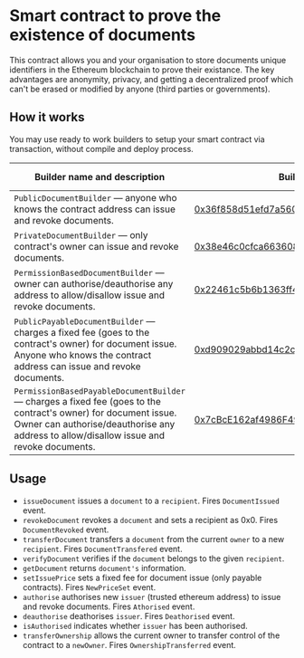 # Smart contract to prove the existence of documents

This contract allows you and your organisation to store documents unique identifiers in the Ethereum blockchain to prove their existance. The key advantages are anonymity, privacy, and getting a decentralized proof which can't be erased or modified by anyone (third parties or governments).

## How it works

You may use ready to work builders to setup your smart contract via transaction, without compile and deploy process.

Builder name and description | Builder address | Service fee | Abi for created contract
-----------------------------|-----------------|-------------|-------------------------
`PublicDocumentBuilder` — anyone who knows the contract address can issue and revoke documents. |[0x36f858d51efd7a560e280C94bDC60970E4Ee47B6](https://etherscan.io/address/0x36f858d51efd7a560e280C94bDC60970E4Ee47B6)| 0.1 ETH |[PublicDocument.json](/build/contracts/PublicDocument.json)
`PrivateDocumentBuilder` — only contract's owner can issue and revoke documents. |[0x38e46c0cfca6636084ae33629673de14d36ae44c](https://etherscan.io/address/0x38e46c0cfca6636084ae33629673de14d36ae44c)| 0.1 ETH |[PrivateDocument.json](/build/contracts/PrivateDocument.json)
`PermissionBasedDocumentBuilder` — owner can authorise/deauthorise any address to allow/disallow issue and revoke documents. |[0x22461c5b6b1363ff49e504b623e322a1717B4047](https://etherscan.io/address/0x22461c5b6b1363ff49e504b623e322a1717B4047)| 0.1 ETH |[PermissionBasedDocument.json](/build/contracts/PermissionBasedDocument.json)
`PublicPayableDocumentBuilder` — charges a fixed fee (goes to the contract's owner) for document issue. Anyone who knows the contract address can issue and revoke documents. |[0xd909029abbd14c2ca52369979adf102f4d16d393](https://etherscan.io/address/0xd909029abbd14c2ca52369979adf102f4d16d393)| 0.1 ETH |[PublicPayableDocument.json](/build/contracts/PublicPayableDocument.json)
`PermissionBasedPayableDocumentBuilder` — charges a fixed fee (goes to the contract's owner) for document issue. Owner can authorise/deauthorise any address to allow/disallow issue and revoke documents. |[0x7cBcE162af4986F49c9ca6eE675F582EB5106f26](https://etherscan.io/address/0x7cBcE162af4986F49c9ca6eE675F582EB5106f26)| 0.1 ETH |[PermissionBasedPayableDocument.json](/build/contracts/PermissionBasedPayableDocument.json)

## Usage

- `issueDocument` issues a `document` to a `recipient`. Fires `DocumentIssued` event.
- `revokeDocument` revokes a `document` and sets a recipient as 0x0. Fires `DocumentRevoked` event.
- `transferDocument` transfers a `document` from the current `owner` to a new `recipient`. Fires `DocumentTransfered` event.
- `verifyDocument` verifies if the `document` belongs to the given `recipient`.
- `getDocument` returns `document's` information.
- `setIssuePrice` sets a fixed fee for document issue (only payable contracts). Fires `NewPriceSet` event.
- `authorise` authorises new `issuer` (trusted ethereum address) to issue and revoke documents. Fires `Athorised` event.
- `deauthorise` deathorises `issuer`. Fires `Deathorised` event.
- `isAuthorised` indicates whether `issuer` has been authorised.
- `transferOwnership` allows the current owner to transfer control of the contract to a `newOwner`. Fires `OwnershipTransferred` event.